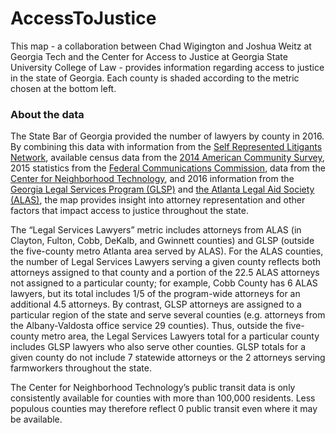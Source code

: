 # AccessToJustice

This map - a collaboration between Chad Wigington and Joshua Weitz at Georgia Tech and the Center for Access to Justice at Georgia State University College of Law - provides information regarding access to justice in the state of Georgia. Each county is shaded according to the metric chosen at the bottom left.

### About the data
The State Bar of Georgia provided the number of lawyers by county in 2016. By combining this data with information from the [Self Represented Litigants Network](https://srln.maps.arcgis.com/apps/MapJournal/index.html?appid=7bed22dba4ec45f281b766181b862156), available census data from the [2014 American Community Survey](https://www.census.gov/programs-surveys/acs/about.html), 2015 statistics from the [Federal Communications Commission](https://www.fcc.gov), data from the [Center for Neighborhood Technology](http://alltransit.cnt.org/), and 2016 information from the [Georgia Legal Services Program (GLSP)](http://www.glsp.org/) and [the Atlanta Legal Aid Society (ALAS)](https://www.atlantalegalaid.org/), the map provides insight into attorney representation and other factors that impact access to justice throughout the state.

The “Legal Services Lawyers” metric includes attorneys from ALAS (in Clayton, Fulton, Cobb, DeKalb, and Gwinnett counties) and GLSP (outside the five-county metro Atlanta area served by ALAS). For the ALAS counties, the number of Legal Services Lawyers serving a given county reflects both attorneys assigned to that county and a portion of the 22.5 ALAS attorneys not assigned to a particular county; for example, Cobb County has 6 ALAS lawyers, but its total includes 1/5 of the program-wide attorneys for an additional 4.5 attorneys. By contrast, GLSP attorneys are assigned to a particular region of the state and serve several counties (e.g. attorneys from the Albany-Valdosta office service 29 counties). Thus, outside the five-county metro area, the Legal Services Lawyers total for a particular county includes GLSP lawyers who also serve other counties. GLSP totals for a given county do not include 7 statewide attorneys or the 2 attorneys serving farmworkers throughout the state.

The Center for Neighborhood Technology’s public transit data is only consistently available for counties with more than 100,000 residents. Less populous counties may therefore reflect 0 public transit even where it may be available.</p>
